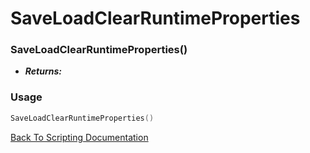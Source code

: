 # SaveLoadClearRuntimeProperties

### SaveLoadClearRuntimeProperties()
- ***Returns:*** 

### Usage

```Lua
SaveLoadClearRuntimeProperties()
```


[Back To Scripting Documentation](../README.md)
